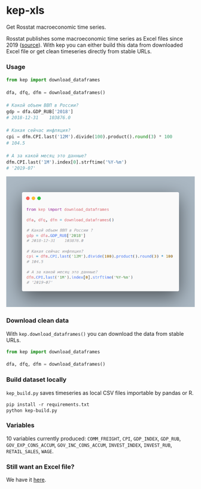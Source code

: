 # kep-xls

Get Rosstat macroeconomic time series.

Rosstat publishes some macroeconomic time series as Excel files since 2019 ([source](https://www.gks.ru/compendium/document/50802)). 
With kep you can either build this data from downloaded Excel file or get clean timeseries directly from stable URLs.


### Usage 

```python 
from kep import download_dataframes

dfa, dfq, dfm = download_dataframes()

# Какой объем ВВП в России?
gdp = dfa.GDP_RUB['2018']
# 2018-12-31    103876.0

# Какая сейчас инфляция?
cpi = dfm.CPI.last('12M').divide(100).product().round(3) * 100
# 104.5

# А за какой месяц это данные?
dfm.CPI.last('1M').index[0].strftime('%Y-%m')
# '2019-07'
```

![](carbon.png)

### Download clean data

With `kep.download_dataframes()` you can download the data from stable URLs.

```python 
from kep import download_dataframes

dfa, dfq, dfm = download_dataframes()
```


### Build dataset locally

`kep_build.py` saves timeseries as local CSV files importable by pandas or R. 

```
pip install -r requirements.txt
python kep-build.py
```

### Variables

10 variables currently produced: 
`COMM_FREIGHT`, `CPI`, `GDP_INDEX`, `GDP_RUB`, `GOV_EXP_CONS_ACCUM`, 
`GOV_INC_CONS_ACCUM`, `INVEST_INDEX`, `INVEST_RUB`, `RETAIL_SALES`, `WAGE`.

### Still want an Excel file?

We have it [here](https://github.com/mini-kep/kep-xls/blob/master/output/df.xlsx?raw=true).

